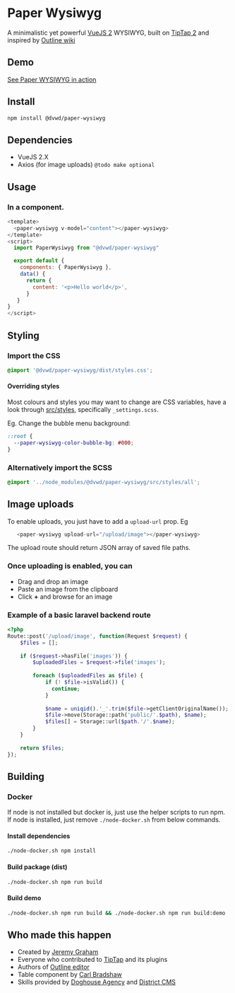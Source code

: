 # Paper Wysiwyg

A minimalistic yet powerful [VueJS 2](https://vuejs.org/) WYSIWYG, built on [TipTap 2](https://tiptap.dev/) 
and inspired by [Outline wiki](https://www.getoutline.com/)

## Demo

[See Paper WYSIWYG in action](https://jez500.github.io/paper-wysiwyg/)

## Install

```bash
npm install @dvwd/paper-wysiwyg
```

## Dependencies

* VueJS 2.X 
* Axios (for image uploads) `@todo make optional`

## Usage

### In a component.
```javascript
<template>
  <paper-wysiwyg v-model="content"></paper-wysiwyg>
</template>
<script>
  import PaperWysiwyg from "@dvwd/paper-wysiwyg"

  export default {
    components: { PaperWysiwyg },
    data() {
      return {
        content: '<p>Hello world</p>',
      }
   }
}
</script>
```

## Styling

### Import the CSS
```scss
@import '@dvwd/paper-wysiwyg/dist/styles.css';
```

#### Overriding styles

Most colours and styles you may want to change are CSS variables, have a look through [src/styles](src/styles),
specifically `_settings.scss`.

Eg. Change the bubble menu background:

```css
::root {
  --paper-wysiwyg-color-bubble-bg: #000;
}
```

### Alternatively import the SCSS
```scss
@import '../node_modules/@dvwd/paper-wysiwyg/src/styles/all';
```

## Image uploads

To enable uploads, you just have to add a `upload-url` prop. Eg

```javascript
   <paper-wysiwyg upload-url="/upload/image"></paper-wysiwyg>
```

The upload route should return JSON array of saved file paths. 

### Once uploading is enabled, you can

* Drag and drop an image
* Paste an image from the clipboard
* Click **+** and browse for an image

### Example of a basic laravel backend route

```php
<?php
Route::post('/upload/image', function(Request $request) {
    $files = [];
    
    if ($request->hasFile('images')) {
        $uploadedFiles = $request->file('images');
      
        foreach ($uploadedFiles as $file) {
            if (! $file->isValid()) {
              continue;
            }
            
            $name = uniqid().'_'.trim($file->getClientOriginalName());           
            $file->move(Storage::path('public/'.$path), $name);            
            $files[] = Storage::url($path.'/'.$name);
        }
    }
    
    return $files;
});
```

## Building

### Docker

If node is not installed but docker is, just use the helper scripts to run npm. If node is installed,
just remove `./node-docker.sh` from below commands.

#### Install dependencies
```bash
./node-docker.sh npm install
```

#### Build package (dist)
```bash
./node-docker.sh npm run build
```

#### Build demo
```bash
./node-docker.sh npm run build && ./node-docker.sh npm run build:demo
```

## Who made this happen

* Created by [Jeremy Graham](https://jez.me)
* Everyone who contributed to [TipTap](https://github.com/ueberdosis/tiptap) and its plugins
* Authors of [Outline editor](https://github.com/outline/rich-markdown-editor)
* Table component by [Carl Bradshaw](https://github.com/carldawg)
* Skills provided by [Doghouse Agency](https://doghouse.agency/) and [District CMS](https://www.districtcms.com/)